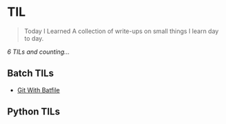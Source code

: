 # TIL

> Today I Learned
A collection of write-ups on small things I learn day to day.

_6 TILs and counting..._
## Batch TILs 

- [Git With Batfile](Batch/gitwithbatch.md)

## Python TILs 

